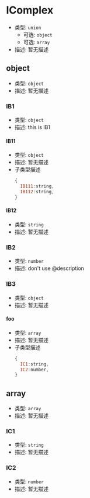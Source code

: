 
# IComplex
* 类型: `union`
  * 可选: `object`
  * 可选: `array`
* 描述: 暂无描述 

## object
* 类型: `object`
* 描述: 暂无描述 

### IB1
* 类型: `object`
* 描述: this is IB1 

#### IB11
* 类型: `object`
* 描述: 暂无描述 
* 子类型描述
  ```js
  {
    IB111:string,
    IB112:string,
  }
  ```

#### IB12
* 类型: `string`
* 描述: 暂无描述 

### IB2
* 类型: `number`
* 描述: don't use @description 

### IB3
* 类型: `object`
* 描述: 暂无描述 

#### foo
* 类型: `array`
* 描述: 暂无描述 
* 子类型描述
  ```js
  {
    IC1:string,
    IC2:number,
  }
  ```

## array
* 类型: `array`
* 描述: 暂无描述 

### IC1
* 类型: `string`
* 描述: 暂无描述 

### IC2
* 类型: `number`
* 描述: 暂无描述 
 
